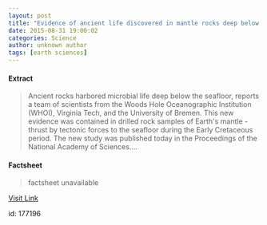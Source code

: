 ```yaml
---
layout: post
title: "Evidence of ancient life discovered in mantle rocks deep below the seafloor"
date: 2015-08-31 19:00:02
categories: Science
author: unknown author
tags: [earth sciences]
---
```



#### Extract
>Ancient rocks harbored microbial life deep below the seafloor, reports a team of scientists from the Woods Hole Oceanographic Institution (WHOI), Virginia Tech, and the University of Bremen. This new evidence was contained in drilled rock samples of Earth's mantle - thrust by tectonic forces to the seafloor during the Early Cretaceous period. The new study was published today in the Proceedings of the National Academy of Sciences....

#### Factsheet
>factsheet unavailable

[Visit Link](http://phys.org/news/2015-08-evidence-ancient-life-mantle-deep.html)

id:  177196


